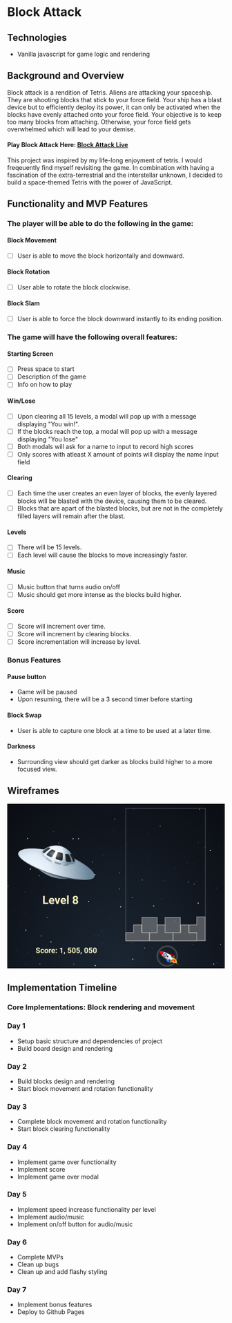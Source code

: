 # Block Attack

## Technologies
- Vanilla javascript for game logic and rendering

## Background and Overview

Block attack is a rendition of Tetris. Aliens are attacking your spaceship. They are shooting blocks that stick to your force field. Your ship has a blast device but to efficiently deploy its power, it can only be activated when the blocks have evenly attached onto your force field. Your objective is to keep too many blocks from attaching. Otherwise, your force field gets overwhelmed which will lead to your demise.


#### Play Block Attack Here: <a href="https://rikeychen.github.io/block-attack/">Block Attack Live</a>

This project was inspired by my life-long enjoyment of tetris. I would freqeuently find myself revisiting the game. In combination with having a fascination of the extra-terrestrial and the interstellar unknown, I decided to build a space-themed Tetris with the power of JavaScript.

## Functionality and MVP Features

### The player will be able to do the following in the game:

#### Block Movement
  - [ ] User is able to move the block horizontally and downward.

#### Block Rotation
  - [ ] User able to rotate the block clockwise.

#### Block Slam
  - [ ] User is able to force the block downward instantly to its ending position.

### The game will have the following overall features:

#### Starting Screen
  - [ ] Press space to start
  - [ ] Description of the game
  - [ ] Info on how to play

#### Win/Lose
  - [ ] Upon clearing all 15 levels, a modal will pop up with a message displaying "You win!".
  - [ ] If the blocks reach the top, a modal will pop up with a message displaying "You lose"
  - [ ] Both modals will ask for a name to input to record high scores
  - [ ] Only scores with atleast X amount of points will display the name input field

#### Clearing
  - [ ] Each time the user creates an even layer of blocks, the evenly layered blocks will be blasted with the device, causing them to be cleared.
  - [ ] Blocks that are apart of the blasted blocks, but are not in the completely filled layers will remain after the blast.

#### Levels
  - [ ] There will be 15 levels.
  - [ ] Each level will cause the blocks to move increasingly faster.

#### Music
  - [ ] Music button that turns audio on/off
  - [ ] Music should get more intense as the blocks build higher.

#### Score
  - [ ] Score will increment over time.
  - [ ] Score will increment by clearing blocks.
  - [ ] Score incrementation will increase by level.

### Bonus Features

#### Pause button
  - Game will be paused
  - Upon resuming, there will be a 3 second timer before starting

#### Block Swap
  - User is able to capture one block at a time to be used at a later time.

#### Darkness
  - Surrounding view should get darker as blocks build higher to a more focused view.

## Wireframes
![sample](wireframes/sample.png)

## Implementation Timeline

### Core Implementations: Block rendering and movement

### Day 1
- Setup basic structure and dependencies of project
- Build board design and rendering

### Day 2
- Build blocks design and rendering
- Start block movement and rotation functionality

### Day 3
- Complete block movement and rotation functionality
- Start block clearing functionality

### Day 4
- Implement game over functionality
- Implement score
- Implement game over modal

### Day 5
- Implement speed increase functionality per level
- Implement audio/music
- Implement on/off button for audio/music

### Day 6
- Complete MVPs
- Clean up bugs
- Clean up and add flashy styling

### Day 7
- Implement bonus features
- Deploy to Github Pages